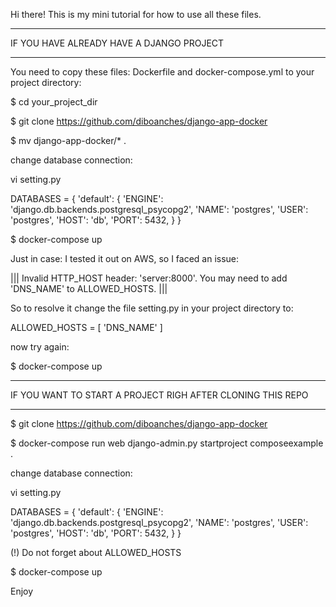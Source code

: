 Hi there! 
This is my mini tutorial for how to use all these files. 

*****
IF YOU HAVE ALREADY HAVE A DJANGO PROJECT
*****

You need to copy these files: Dockerfile and docker-compose.yml to your project directory:

$ cd your_project_dir

$ git clone https://github.com/diboanches/django-app-docker 

$ mv django-app-docker/* . 

change database connection: 

vi setting.py 

DATABASES = {
    'default': {
        'ENGINE': 'django.db.backends.postgresql_psycopg2',
        'NAME': 'postgres',
        'USER': 'postgres',
        'HOST': 'db',
        'PORT': 5432,
    }
}

$ docker-compose up

Just in case: I tested it out on AWS, so I faced an issue: 

||| Invalid HTTP_HOST header: 'server:8000'. You may need to add 'DNS_NAME' to ALLOWED_HOSTS. ||| 

So to resolve it change the file setting.py in your project directory to: 

ALLOWED_HOSTS = [ 'DNS_NAME' ]

now try again: 

$ docker-compose up


*****
IF YOU WANT TO START A PROJECT RIGH AFTER CLONING THIS REPO
*****

$ git clone https://github.com/diboanches/django-app-docker

$ docker-compose run web django-admin.py startproject composeexample .

change database connection: 

vi setting.py 

DATABASES = {
    'default': {
        'ENGINE': 'django.db.backends.postgresql_psycopg2',
        'NAME': 'postgres',
        'USER': 'postgres',
        'HOST': 'db',
        'PORT': 5432,
    }
}

(!) Do not forget about ALLOWED_HOSTS

$ docker-compose up



Enjoy



